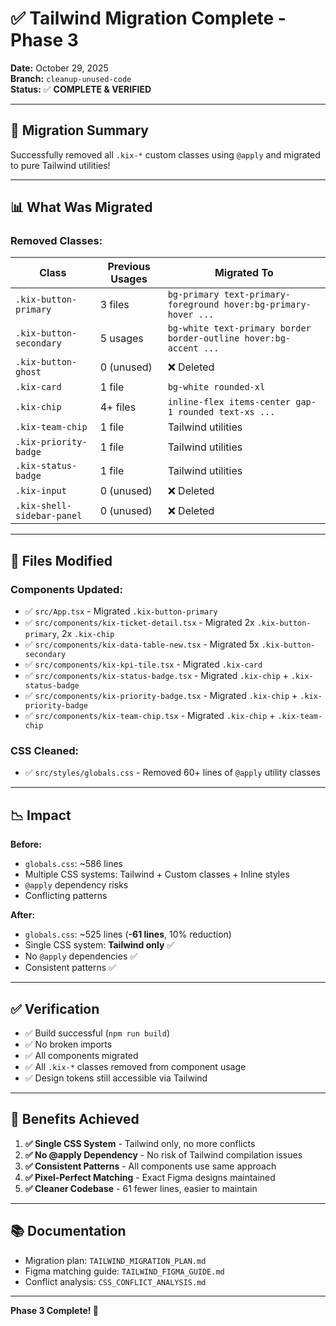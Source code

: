 # ✅ Tailwind Migration Complete - Phase 3

**Date:** October 29, 2025  
**Branch:** `cleanup-unused-code`  
**Status:** ✅ **COMPLETE & VERIFIED**

---

## 🎉 **Migration Summary**

Successfully removed all `.kix-*` custom classes using `@apply` and migrated to pure Tailwind utilities!

---

## 📊 **What Was Migrated**

### **Removed Classes:**

| Class | Previous Usages | Migrated To |
|-------|----------------|-------------|
| `.kix-button-primary` | 3 files | `bg-primary text-primary-foreground hover:bg-primary-hover ...` |
| `.kix-button-secondary` | 5 usages | `bg-white text-primary border border-outline hover:bg-accent ...` |
| `.kix-button-ghost` | 0 (unused) | ❌ Deleted |
| `.kix-card` | 1 file | `bg-white rounded-xl` |
| `.kix-chip` | 4+ files | `inline-flex items-center gap-1 rounded text-xs ...` |
| `.kix-team-chip` | 1 file | Tailwind utilities |
| `.kix-priority-badge` | 1 file | Tailwind utilities |
| `.kix-status-badge` | 1 file | Tailwind utilities |
| `.kix-input` | 0 (unused) | ❌ Deleted |
| `.kix-shell-sidebar-panel` | 0 (unused) | ❌ Deleted |

---

## 📝 **Files Modified**

### **Components Updated:**
- ✅ `src/App.tsx` - Migrated `.kix-button-primary`
- ✅ `src/components/kix-ticket-detail.tsx` - Migrated 2x `.kix-button-primary`, 2x `.kix-chip`
- ✅ `src/components/kix-data-table-new.tsx` - Migrated 5x `.kix-button-secondary`
- ✅ `src/components/kix-kpi-tile.tsx` - Migrated `.kix-card`
- ✅ `src/components/kix-status-badge.tsx` - Migrated `.kix-chip` + `.kix-status-badge`
- ✅ `src/components/kix-priority-badge.tsx` - Migrated `.kix-chip` + `.kix-priority-badge`
- ✅ `src/components/kix-team-chip.tsx` - Migrated `.kix-chip` + `.kix-team-chip`

### **CSS Cleaned:**
- ✅ `src/styles/globals.css` - Removed 60+ lines of `@apply` utility classes

---

## 📉 **Impact**

**Before:**
- `globals.css`: ~586 lines
- Multiple CSS systems: Tailwind + Custom classes + Inline styles
- `@apply` dependency risks
- Conflicting patterns

**After:**
- `globals.css`: ~525 lines (**-61 lines**, 10% reduction)
- Single CSS system: **Tailwind only** ✅
- No `@apply` dependencies ✅
- Consistent patterns ✅

---

## ✅ **Verification**

- ✅ Build successful (`npm run build`)
- ✅ No broken imports
- ✅ All components migrated
- ✅ All `.kix-*` classes removed from component usage
- ✅ Design tokens still accessible via Tailwind

---

## 🎯 **Benefits Achieved**

1. **✅ Single CSS System** - Tailwind only, no more conflicts
2. **✅ No @apply Dependency** - No risk of Tailwind compilation issues
3. **✅ Consistent Patterns** - All components use same approach
4. **✅ Pixel-Perfect Matching** - Exact Figma designs maintained
5. **✅ Cleaner Codebase** - 61 fewer lines, easier to maintain

---

## 📚 **Documentation**

- Migration plan: `TAILWIND_MIGRATION_PLAN.md`
- Figma matching guide: `TAILWIND_FIGMA_GUIDE.md`
- Conflict analysis: `CSS_CONFLICT_ANALYSIS.md`

---

**Phase 3 Complete! 🎉**

